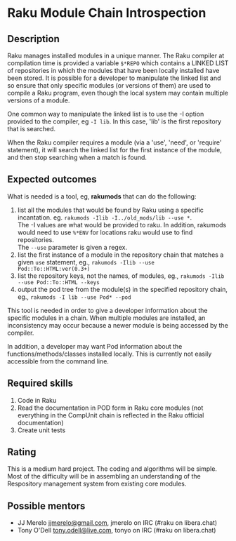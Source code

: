Raku Module Chain Introspection
===============================

Description
-----------

Raku manages installed modules in a unique manner. The Raku compiler at compilation time is provided a variable `$*REPO` which contains a LINKED LIST of repositories in which the modules that have been locally installed have been stored. It is possible for a developer to manipulate the linked list and so ensure that only specific modules (or versions of them) are used to compile a Raku program, even though the local system may contain multiple versions of a module.

One common way to manipulate the linked list is to use the -I option provided to the compiler, eg `-I lib`. In this case, 'lib' is the first repository that is searched.

When the Raku compiler requires a module (via a 'use', 'need', or 'require' statement), it will search the linked list for the first instance of the module, and then stop searching when a match is found.

Expected outcomes
-----------------

What is needed is a tool, eg, **rakumods** that can do the following:

1. list all the modules that would be found by Raku using a specific incantation. eg. `rakumods -Ilib -I../old_mods/lib --use *`.  
The -I values are what would be provided to raku. In addition, rakumods would need to use `%*ENV` for locations raku would use to find repositories.  
The `--use` parameter is given a regex.
2. list the first instance of a module in the repository chain that matches a given `use` statement, eg., `rakumods -Ilib --use Pod::To::HTML:ver(0.3+)`
3. list the repository keys, not the names, of modules, eg., `rakumods -Ilib --use Pod::To::HTML --keys`
4. output the pod tree from the module(s) in the specified repository chain, eg., `rakumods -I lib --use Pod* --pod`

This tool is needed in order to give a developer information about the specific modules in a chain. When multiple modules are installed, an inconsistency may occur because a newer module is being accessed by the compiler.

In addition, a developer may want Pod information about the functions/methods/classes installed locally. This is currently not easily accessible from the command line.

Required skills
---------------

1. Code in Raku
2. Read the documentation in POD form in Raku core modules (not everything in the CompUnit chain is reflected in the Raku official documentation)
3. Create unit tests

Rating
------

This is a medium hard project. The coding and algorithms will be simple. Most of the difficulty will be in assembling an understanding of the Respository management system from existing core modules.

Possible mentors
----------------

- JJ Merelo <jjmerelo@gmail.com>, jmerelo on IRC (#raku on libera.chat)
- Tony O'Dell <tony.odell@live.com>, tonyo on IRC (#raku on libera.chat)


